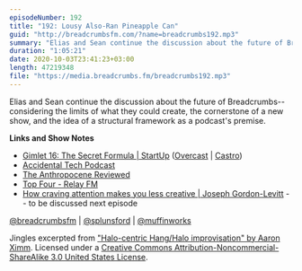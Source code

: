 ```yaml
---
episodeNumber: 192
title: "192: Lousy Also-Ran Pineapple Can"
guid: "http://breadcrumbsfm.com/?name=breadcrumbs192.mp3"
summary: "Elias and Sean continue the discussion about the future of Breadcrumbs—considering the limits of what they could create, the cornerstone of a new show, and the idea of a structural framework as a podcast’s premise."
duration: "1:05:21"
date: 2020-10-03T23:41:23+03:00
length: 47219348
file: "https://media.breadcrumbs.fm/breadcrumbs192.mp3"
---
```

Elias and Sean continue the discussion about the future of Breadcrumbs--considering the limits of what they could create, the cornerstone of a new show, and the idea of a structural framework as a podcast's premise.

**Links and Show Notes**
- [Gimlet 16: The Secret Formula | StartUp](https://gimletmedia.com/shows/startup/brhob6/gimlet-16-the-secret-formula) ([Overcast](https://overcast.fm/+TrO3ess3E) | [Castro](https://castro.fm/episode/4Vfhib))
- [Accidental Tech Podcast](https://atp.fm/)
- [The Anthropocene Reviewed](https://www.wnycstudios.org/podcasts/anthropocene-reviewed)
- [Top Four - Relay FM](https://www.relay.fm/topfour)
- [How craving attention makes you less creative | Joseph Gordon-Levitt](https://youtu.be/3VTsIju1dLI) -- to be discussed next episode

[@breadcrumbsfm](https://twitter.com/breadcrumbsfm) | [@splunsford](https://twitter.com/splunsford) | [@muffinworks](https://twitter.com/muffinworks)

Jingles excerpted from ["Halo-centric Hang/Halo improvisation" by Aaron Ximm](http://freemusicarchive.org/music/aaron_ximm/handpans_and_the_hang/). Licensed under a [Creative Commons Attribution-Noncommercial-ShareAlike 3.0 United States License](http://creativecommons.org/licenses/by-nc-sa/3.0/us/).